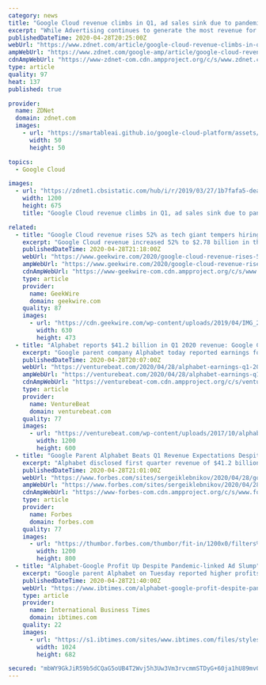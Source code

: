 ```yaml
---
category: news
title: "Google Cloud revenue climbs in Q1, ad sales sink due to pandemic"
excerpt: "While Advertising continues to generate the most revenue for Google, the number is down significantly compared to last quarter. In Q1, Google ad revenues came to $33.76 billion, c"
publishedDateTime: 2020-04-28T20:25:00Z
webUrl: "https://www.zdnet.com/article/google-cloud-revenue-climbs-in-q1-ad-sales-sink-due-to-pandemic/"
ampWebUrl: "https://www.zdnet.com/google-amp/article/google-cloud-revenue-climbs-in-q1-ad-sales-sink-due-to-pandemic/"
cdnAmpWebUrl: "https://www-zdnet-com.cdn.ampproject.org/c/s/www.zdnet.com/google-amp/article/google-cloud-revenue-climbs-in-q1-ad-sales-sink-due-to-pandemic/"
type: article
quality: 97
heat: 137
published: true

provider:
  name: ZDNet
  domain: zdnet.com
  images:
    - url: "https://smartableai.github.io/google-cloud-platform/assets/images/organizations/zdnet.com-50x50.jpg"
      width: 50
      height: 50

topics:
  - Google Cloud

images:
  - url: "https://zdnet1.cbsistatic.com/hub/i/r/2019/03/27/1b7fafa5-dea5-4795-868f-c2763cca7bfc/thumbnail/1200x675/1c3625f42ed28bf6afd7d68469d6b1b9/managing-ai-in-the-enterprise-intro-thumb.jpg"
    width: 1200
    height: 675
    title: "Google Cloud revenue climbs in Q1, ad sales sink due to pandemic"

related:
  - title: "Google Cloud revenue rises 52% as tech giant tempers hiring and spending plans amid crisis"
    excerpt: "Google Cloud revenue increased 52% to $2.78 billion in the first quarter, helping Google parent Alphabet beat Wall Street’s revenue expectations even as the company’s broader advertising"
    publishedDateTime: 2020-04-28T21:18:00Z
    webUrl: "https://www.geekwire.com/2020/google-cloud-revenue-rises-50-tech-giant-tempers-hiring-spending-plans-amid-crisis/"
    ampWebUrl: "https://www.geekwire.com/2020/google-cloud-revenue-rises-50-tech-giant-tempers-hiring-spending-plans-amid-crisis/amp/"
    cdnAmpWebUrl: "https://www-geekwire-com.cdn.ampproject.org/c/s/www.geekwire.com/2020/google-cloud-revenue-rises-50-tech-giant-tempers-hiring-spending-plans-amid-crisis/amp/"
    type: article
    provider:
      name: GeekWire
      domain: geekwire.com
    quality: 87
    images:
      - url: "https://cdn.geekwire.com/wp-content/uploads/2019/04/IMG_2762-630x473.jpg"
        width: 630
        height: 473
  - title: "Alphabet reports $41.2 billion in Q1 2020 revenue: Google Cloud up 52%, YouTube up 33%, and Other Bets down 21%"
    excerpt: "Google parent company Alphabet today reported earnings for its first fiscal quarter of 2020, including revenue of $41.2 billion, net income of $6.8 billion, and earnings per share of $9.87 (compared to revenue of $36.3 billion, net income of $8.3 billion, and earnings per share of $11.90 in Q1 2019). Given the global pandemic’s impact on ..."
    publishedDateTime: 2020-04-28T20:07:00Z
    webUrl: "https://venturebeat.com/2020/04/28/alphabet-earnings-q1-2020/"
    ampWebUrl: "https://venturebeat.com/2020/04/28/alphabet-earnings-q1-2020/amp/"
    cdnAmpWebUrl: "https://venturebeat-com.cdn.ampproject.org/c/s/venturebeat.com/2020/04/28/alphabet-earnings-q1-2020/amp/"
    type: article
    provider:
      name: VentureBeat
      domain: venturebeat.com
    quality: 77
    images:
      - url: "https://venturebeat.com/wp-content/uploads/2017/10/alphabet_logo.jpg?fit=1200%2C600&strip=all"
        width: 1200
        height: 600
  - title: "Google Parent Alphabet Beats Q1 Revenue Expectations Despite Coronavirus Downturn"
    excerpt: "Alphabet disclosed first quarter revenue of $41.2 billion, beating Wall Street expectations $40.3 billion. The company’s revenue growth rate fell to 13%, down from 17% in the previous quarter. Advertising sales still make up most of Alphabet’s total revenue (82%) and rose to $33."
    publishedDateTime: 2020-04-28T21:01:00Z
    webUrl: "https://www.forbes.com/sites/sergeiklebnikov/2020/04/28/google-parent-alphabet-beats-q1-revenue-expectations-despite-coronavirus-downturn/"
    ampWebUrl: "https://www.forbes.com/sites/sergeiklebnikov/2020/04/28/google-parent-alphabet-beats-q1-revenue-expectations-despite-coronavirus-downturn/amp/"
    cdnAmpWebUrl: "https://www-forbes-com.cdn.ampproject.org/c/s/www.forbes.com/sites/sergeiklebnikov/2020/04/28/google-parent-alphabet-beats-q1-revenue-expectations-despite-coronavirus-downturn/amp/"
    type: article
    provider:
      name: Forbes
      domain: forbes.com
    quality: 77
    images:
      - url: "https://thumbor.forbes.com/thumbor/fit-in/1200x0/filters%3Aformat%28jpg%29/https%3A%2F%2Fspecials-images.forbesimg.com%2Fimageserve%2F1210702628%2F0x0.jpg"
        width: 1200
        height: 800
  - title: "Alphabet-Google Profit Up Despite Pandemic-linked Ad Slump"
    excerpt: "Google parent Alphabet on Tuesday reported higher profits and revenues in the first quarter even as a coronavirus-induced economic slump hit advertising in March. Alphabet shares climbed three percent in after-hours trades following release of earnings figures that eased fears the pandemic would devastate digital ad revenue that is the internet firm's income engine."
    publishedDateTime: 2020-04-28T21:40:00Z
    webUrl: "https://www.ibtimes.com/alphabet-google-profit-despite-pandemic-linked-ad-slump-2966628"
    type: article
    provider:
      name: International Business Times
      domain: ibtimes.com
    quality: 22
    images:
      - url: "https://s1.ibtimes.com/sites/www.ibtimes.com/files/styles/full/public/2020/04/28/alphabet-and-google-ceo-sundar-pichai-said-weve.jpg"
        width: 1024
        height: 682

secured: "mbWY9GkJiR59b5dCQaG5oUB4T2Wvj5h3Uw3Vm3rvcmmSTDyG+60ja1hU89mv0oO96ZNzerWin9Jzi3E1UJA2gfGMo/r8if1euEykKwCcWz6GE9AgAfsJbIPD60oX0kAjpYOEWnNysvv7+dmepyGMMCW4DY5hqNcyrvWfcAuO2B9Wu+7fWlCdWrzmfagDto5rOVeLflW6KnE3Bi5R28OxhiHMOZ5wjkSL5lwnuk1gV+HIZ615d9+K+/NOgDPW+KuB9XJYR748KVWj1AgXoz0qx3hgBTO6PfsrEgW+329bAQrZRAQKyrsaKL7US3nF9Zeq;0DODVB48Nnqx+u97PXGWkw=="
---
```


